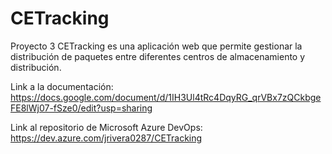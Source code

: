 # CETracking
Proyecto 3
CETracking es una aplicación web que permite gestionar la distribución de paquetes entre diferentes centros de almacenamiento y distribución.

Link a la documentación:
https://docs.google.com/document/d/1IH3Ul4tRc4DqyRG_qrVBx7zQCkbgeFE8lWj07-fSze0/edit?usp=sharing

Link al repositorio de Microsoft Azure DevOps:
https://dev.azure.com/jrivera0287/CETracking
